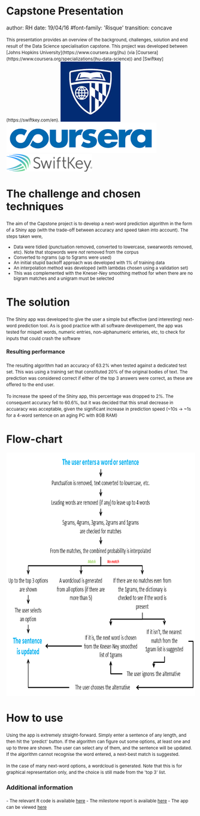 Capstone Presentation
========================================================
author: RH
date: 19/04/16
#font-family: 'Risque'
transition: concave

<small>
This presentation provides an overview of the background, challenges, solution and end result of the Data Science specialisation capstone. This project was developed between [Johns Hopkins University](https://www.coursera.org/jhu) (via [Coursera](https://www.coursera.org/specializations/jhu-data-science)) and [Swiftkey](https://swiftkey.com/en).</small>

<img src="JH.jpg" />
<img src="coursera.png" width="401" height="80" />
<img src="swiftkey.png" width="230" height="47" />


The challenge and chosen techniques
========================================================

<small>The aim of the Capstone project is to develop a next-word prediction algorithm in the form of a Shiny app (with the trade-off between accuracy and speed taken into account). The steps taken were,

- Data were tidied (punctuation removed, converted to lowercase, swearwords removed, etc). Note that stopwords were *not* removed from the corpus
- Converted to ngrams (up to 5grams were used) 
- An initial stupid backoff approach was developed with 1% of training data
- An interpolation method was developed (with lambdas chosen using a validation set)
- This was complemented with the Kneser-Ney smoothing method for when there are no bigram matches and a unigram must be selected
</small>

The solution
========================================================

<small>The Shiny app was developed to give the user a simple but effective (and interesting) next-word prediction tool.  As is good practice with all software developement, the app was tested for mispelt words, numeric entries, non-alphanumeric enteries, etc, to check for inputs that could crash the software</small>

#### Resulting performance

<small>The resulting algorithm had an accuracy of 63.2% when tested against a dedicated test set.  This was using a training set that constituted 20% of the original bodies of text.  The prediction was considered correct if either of the top 3 answers were correct, as these are offered to the end user.</small>

<small>To increase the speed of the Shiny app, this percentage was dropped to 2%. The consequent accuracy fell to 60.6%, but it was decided that this small decrease in accuaracy was acceptable, given the significant increase in prediction speed (~10s -> ~1s for a 4-word sentence on an aging PC with 8GB RAM)</small>


Flow-chart
========================================================

<img src="flowchart.gif" width="864px" height="648px" />


How to use
========================================================

<small>Using the app is extremely straight-forward. Simply enter a sentence of any length, and then hit the 'predict' button.  If the algorithm can figure out some options, at least one and up to three are shown. The user can select any of them, and the sentence will be updated.  If the algorithm cannot recognise the word entered, a next-best match is suggested.  </small>

<small>In the case of many next-word options, a wordcloud is generated. Note that this is for graphical representation only, and the choice is still made from the 'top 3' list.</small>

### Additional information
<small>
- The relevant R code is available <a href="https://github.com/RobHarrand/Capstone" target="_blank">here</a>
- The milestone report is available <a href="http://rpubs.com/tentotheminus9/161772" target="_blank">here</a>
- The app can be viewed <a href="https://robharrand.shinyapps.io/Capstone_Shiny/" target="_blank">here</a>
</small>







